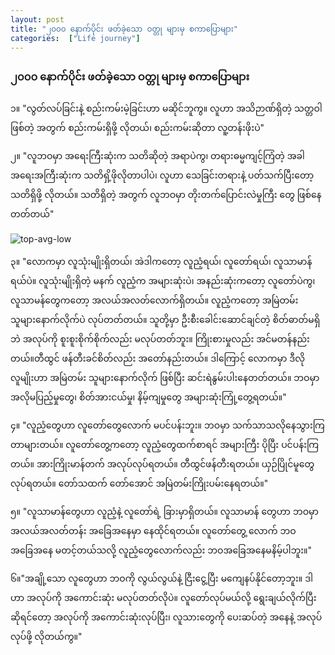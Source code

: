 ```yaml
---
layout: post
title: "၂၀၀၀ နောက်ပိုင်း ဖတ်ခဲ့သော ဝတ္တု များမှ စကာပြောများ"
categories:  ["Life journey"]
---
```


### ၂၀၀၀ နောက်ပိုင်း ဖတ်ခဲ့သော ဝတ္တု များမှ စကာပြောများ

၁။ "လွတ်လပ်ခြင်းနဲ့ စည်းကမ်းမဲ့ခြင်းဟာ မဆိုင်ဘူကွ။ လူဟာ အသိဉာဏ်ရှိတဲ့ သတ္တဝါဖြစ်တဲ့ အတွက် စည်းကမ်းရှိဖို့ လိုတယ်၊ စည်းကမ်းဆိုတာ လူ့တန်းဖိုးပဲ"

၂။ "လူဘဝမှာ အရေးကြီးဆုံးက သတိဆိုတဲ့ အရာပဲကွ၊ တရားဓမ္မကျင့်ကြံတဲ့ အခါ အရေးအကြီးဆုံးက သတိရှိ့ဖိုလိုတာပါပဲ၊ လူဟာ သေခြင်းတရားနဲ့ ပတ်သက်ပြီးတော့ သတိရှိဖို့ လိုတယ်။ သတိရှိတဲ့ အတွက် လူဘဝမှာ တိုးတက်ပြောင်းလဲမှုကြီး တွေ ဖြစ်နေတတ်တယ်"

<!-- more -->
<img src="http://drive.google.com/uc?export=view&id=1QNK6r-jZSuAm5jdOkcuW0EP3smeqiMFb" alt="top-avg-low">

၃။ "လောကမှာ လူသုံးမျိုးရှိတယ်၊ အဲဒါကတော့ လူညံ့ရယ်၊ လူတော်ရယ်၊ လူသာမာန်ရယ်ပဲ။ လူသုံးမျိုးရှိတဲ့ မနက် လူညံ့က အများဆုံးပဲ၊ အနည်းဆုံးကတော့ လူတော်ပဲကွ၊ လူသာမန်တွေကတော့ အလယ်အလတ်လောက်ရှိတယ်။ လူညံ့ကတော့ အမြဲတမ်း သူများနောက်လိုက်ပဲ လုပ်တတ်တယ်။ သူတို့မှာ ဦးစီးခေါင်းဆောင်ချင်တဲ့ စိတ်ဓာတ်မရှိဘဲ အလုပ်ကို စူးစူးစိုက်စိုက်လည်း မလုပ်တတ်ဘူး။ ကြိုးစားမှုလည်း အင်မတန်နည်းတယ်။တီထွင် ဖန်တီးခင်စိတ်လည်း အတော်နည်းတယ်။ ဒါကြောင့် လောကမှာ ဒီလိုလူမျိုးဟာ အမြဲတမ်း သူများနောက်လိုက် ဖြစ်ပြီး ဆင်းရဲနွမ်းပါးနေတတ်တယ်။ ဘဝမှာ အလိုမပြည့်မှုတွေ၊ စိတ်အားငယ်မှု၊ နိမ့်ကျမှုတွေ အများဆုံးကြုံ့တွေ့ရတယ်။"

၄။ "လူညံ့တွေဟာ လူတော်တွေလောက် မပင်ပန်းဘူး။ ဘဝမှာ သက်သာသလိုနေသွားကြတာများတယ်။ လူတော်တွေ့ကတော့ လူညံ့တွေထက်စာရင် အများကြီး ပိုပြီး ပင်ပန်းကြတယ်။ အားကြိုးမာန်တက် အလုပ်လုပ်ရတယ်။ တီထွင်ဖန်တီးရတယ်။ ယှဉ်ပြိုင်မူတွေ လုပ်ရတယ်။ တော်သထက် တော်အောင် အမြဲတမ်းကြိုးပမ်းနေရတယ်။"

၅။ "လူသာမာန်တွေဟာ လူညံ့နဲ့ လူတော်ရဲ့ ခြားမှာရှိတယ်။ လူသာမာန် တွေဟာ ဘဝမှာ အလယ်အလတ်တန်း အခြေအနေမှာ နေထိုင်ရတယ်။ လူတော်တွေ့ လောက် ဘဝအခြေအနေ မတင့်တယ်သလို့ လူညံ့တွေလောက်လည်း ဘဝအခြေအနေမနိမ့်ပါဘူး။"

၆။"အချို့သော လူတွေဟာ ဘဝကို လွယ်လွယ်နဲ့ ငြီးငွေ့ပြီး မကျေနပ်နိုင်တော့ဘူး။ ဒါဟာ အလုပ်ကို အကောင်းဆုံး မလုပ်တတ်လိုပဲ။ လူတော်လုပ်မယ်လို့ ရွေးချယ်လိုက်ပြီးဆိုရင်တော့ အလုပ်ကို အကောင်းဆုံးလုပ်ပြီး၊ လူသားတွေကို ပေးဆပ်တဲ့ အနေနဲ့ အလုပ်လုပ်ဖို့ လိုတယ်ကွ။"
